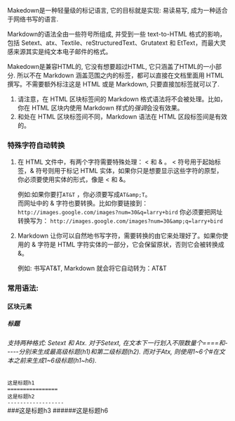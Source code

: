 Makedown是一种轻量级的标记语言, 它的目标就是实现: 易读易写, 成为一种适合于网络书写的语言.

Markdown的语法全由一些符号所组成, 并受到一些 text-to-HTML 格式的影响，包括 Setext、atx、Textile、reStructuredText、Grutatext 和 EtText，而最大灵感来源其实是纯文本电子邮件的格式。

Makedown是兼容HTML的, 它没有想要超过HTML, 它只涵盖了HTML的一小部分. 所以不在 Markdown 涵盖范围之内的标签，都可以直接在文档里面用 HTML 撰写。不需要额外标注这是 HTML 或是 Markdown, 只要直接加标签就可以了.

1. 请注意，在 HTML 区块标签间的 Markdown 格式语法将不会被处理。比如，你在 HTML 区块内使用 Markdown 样式的*强调*会没有效果。
2. 和处在 HTML 区块标签间不同，Markdown 语法在 HTML 区段标签间是有效的。

### 特殊字符自动转换

1. 在 HTML 文件中，有两个字符需要特殊处理： < 和 & 。 < 符号用于起始标签，& 符号则用于标记 HTML 实体，如果你只是想要显示这些字符的原型，你必须要使用实体的形式，像是 &lt; 和 &amp;。

   例如:如果你要打`AT&T` ，你必须要写成`AT&amp;T`。  
   而网址中的 & 字符也要转换。比如你要链接到：  
   `http://images.google.com/images?num=30&q=larry+bird`
   你必须要把网址转换写为：
   `http://images.google.com/images?num=30&amp;q=larry+bird`
2. Markdown 让你可以自然地书写字符，需要转换的由它来处理好了。如果你使用的 & 字符是 HTML 字符实体的一部分，它会保留原状，否则它会被转换成 &amp;。

   例如: 书写AT&T, Markdown 就会将它自动转为：AT&amp;T

### 常用语法:
#### 区块元素  
##### 标题
###### 支持两种格式: Setext 和 Atx. 对于Setext, 在文本下一行划入不限数量个====和-----分别来生成最高级标题(h1)和第二级标题(h2). 而对于Atx, 则使用1~6个#在文本之前来生成1~6级标题(h1~h6).  
`这是标题h1`  
`================`  
`这是标题h2`  
`------------------`  
###这是标题h3
######这是标题h6

